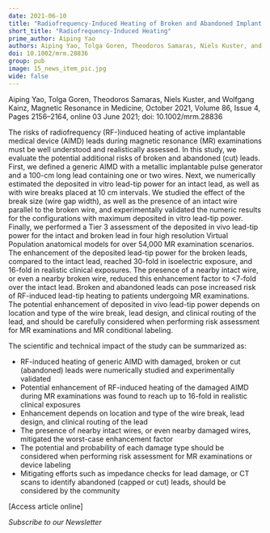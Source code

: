 ```yaml
---
date: 2021-06-10
title: "Radiofrequency-Induced Heating of Broken and Abandoned Implant Leads During Magnetic Resonance Examinations"
short_title: "Radiofrequency-Induced Heating"
prime_author: Aiping Yao
authors: Aiping Yao, Tolga Goren, Theodoros Samaras, Niels Kuster, and Wolfgang Kainz, Magnetic Resonance in Medicine, October 2021, Volume 86, Issue 4, Pages 2156–2164, online 03 June 2021
doi: 10.1002/mrm.28836
group: pub
image: 15_news_item_pic.jpg
wide: false
---
```

Aiping Yao, Tolga Goren, Theodoros Samaras, Niels Kuster, and Wolfgang Kainz, Magnetic Resonance in Medicine, October 2021, Volume 86, Issue 4, Pages 2156–2164, online 03 June 2021; doi: 10.1002/mrm.28836

The risks of radiofrequency (RF-)induced heating of active implantable medical device (AIMD) leads during magnetic resonance (MR) examinations must be well understood and realistically assessed. In this study, we evaluate the potential additional risks of broken and abandoned (cut) leads. First, we defined a generic AIMD with a metallic implantable pulse generator and a 100-cm long lead containing one or two wires. Next, we numerically estimated the deposited in vitro lead-tip power for an intact lead, as well as with wire breaks placed at 10 cm intervals. We studied the effect of the break size (wire gap width), as well as the presence of an intact wire parallel to the broken wire, and experimentally validated the numeric results for the configurations with maximum deposited in vitro lead-tip power. Finally, we performed a Tier 3 assessment of the deposited in vivo lead-tip power for the intact and broken lead in four high resolution Virtual Population anatomical models for over 54,000 MR examination scenarios. The enhancement of the deposited lead-tip power for the broken leads, compared to the intact lead, reached 30-fold in isoelectric exposure, and 16-fold in realistic clinical exposures. The presence of a nearby intact wire, or even a nearby broken wire, reduced this enhancement factor to <7-fold over the intact lead. Broken and abandoned leads can pose increased risk of RF-induced lead-tip heating to patients undergoing MR examinations. The potential enhancement of deposited in vivo lead-tip power depends on location and type of the wire break, lead design, and clinical routing of the lead, and should be carefully considered when performing risk assessment for MR examinations and MR conditional labeling.

The scientific and technical impact of the study can be summarized as:

+ RF-induced heating of generic AIMD with damaged, broken or cut (abandoned) leads were numerically studied and experimentally validated
+ Potential enhancement of RF-induced heating of the damaged AIMD during MR examinations was found to reach up to 16-fold in realistic clinical exposures
+ Enhancement depends on location and type of the wire break, lead design, and clinical routing of the lead
+ The presence of nearby intact wires, or even nearby damaged wires, mitigated the worst-case enhancement factor
+ The potential and probability of each damage type should be considered when performing risk assessment for MR examinations or device labeling
+ Mitigating efforts such as impedance checks for lead damage, or CT scans to identify abandoned (capped or cut) leads, should be considered by the community

[Access article online]

*Subscribe to our Newsletter*
